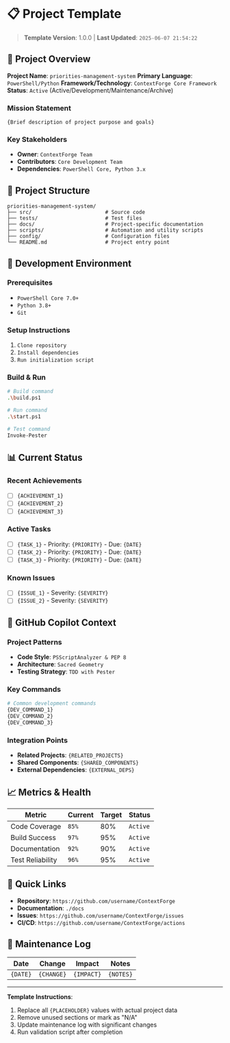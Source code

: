 # 📋 Project Template

> **Template Version**: 1.0.0 | **Last Updated**: `2025-06-07 21:54:22`

## 🎯 Project Overview

**Project Name**: `priorities-management-system`
**Primary Language**: `PowerShell/Python`
**Framework/Technology**: `ContextForge Core Framework`
**Status**: `Active` (Active/Development/Maintenance/Archive)

### Mission Statement
`{Brief description of project purpose and goals}`

### Key Stakeholders
- **Owner**: `ContextForge Team`
- **Contributors**: `Core Development Team`
- **Dependencies**: `PowerShell Core, Python 3.x`

## 📁 Project Structure

```
priorities-management-system/
├── src/                        # Source code
├── tests/                      # Test files
├── docs/                       # Project-specific documentation
├── scripts/                    # Automation and utility scripts
├── config/                     # Configuration files
└── README.md                   # Project entry point
```

## 🔧 Development Environment

### Prerequisites
- `PowerShell Core 7.0+`
- `Python 3.8+`
- `Git`

### Setup Instructions
1. `Clone repository`
2. `Install dependencies`
3. `Run initialization script`

### Build & Run
```bash
# Build command
.\build.ps1

# Run command
.\start.ps1

# Test command
Invoke-Pester
```

## 📊 Current Status

### Recent Achievements
- [ ] `{ACHIEVEMENT_1}`
- [ ] `{ACHIEVEMENT_2}`
- [ ] `{ACHIEVEMENT_3}`

### Active Tasks
- [ ] `{TASK_1}` - Priority: `{PRIORITY}` - Due: `{DATE}`
- [ ] `{TASK_2}` - Priority: `{PRIORITY}` - Due: `{DATE}`
- [ ] `{TASK_3}` - Priority: `{PRIORITY}` - Due: `{DATE}`

### Known Issues
- [ ] `{ISSUE_1}` - Severity: `{SEVERITY}`
- [ ] `{ISSUE_2}` - Severity: `{SEVERITY}`

## 🤖 GitHub Copilot Context

### Project Patterns
- **Code Style**: `PSScriptAnalyzer & PEP 8`
- **Architecture**: `Sacred Geometry`
- **Testing Strategy**: `TDD with Pester`

### Key Commands
```bash
# Common development commands
{DEV_COMMAND_1}
{DEV_COMMAND_2}
{DEV_COMMAND_3}
```

### Integration Points
- **Related Projects**: `{RELATED_PROJECTS}`
- **Shared Components**: `{SHARED_COMPONENTS}`
- **External Dependencies**: `{EXTERNAL_DEPS}`

## 📈 Metrics & Health

| Metric | Current | Target | Status |
|--------|---------|--------|---------|
| Code Coverage | `85%` | 80% | `Active` |
| Build Success | `97%` | 95% | `Active` |
| Documentation | `92%` | 90% | `Active` |
| Test Reliability | `96%` | 95% | `Active` |

## 🔗 Quick Links

- **Repository**: `https://github.com/username/ContextForge`
- **Documentation**: `./docs`
- **Issues**: `https://github.com/username/ContextForge/issues`
- **CI/CD**: `https://github.com/username/ContextForge/actions`

## 📝 Maintenance Log

| Date | Change | Impact | Notes |
|------|--------|--------|-------|
| `{DATE}` | `{CHANGE}` | `{IMPACT}` | `{NOTES}` |

---

**Template Instructions**:
1. Replace all `{PLACEHOLDER}` values with actual project data
2. Remove unused sections or mark as "N/A"
3. Update maintenance log with significant changes
4. Run validation script after completion

